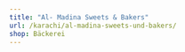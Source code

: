 ```yaml
---
title: "Al- Madina Sweets & Bakers"
url: /karachi/al-madina-sweets-und-bakers/
shop: Bäckerei
---
```

